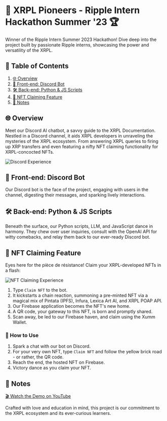 # 🚀 XRPL Pioneers - Ripple Intern Hackathon Summer '23 🏆

Winner of the Ripple Intern Summer 2023 Hackathon! Dive deep into the project built by passionate Ripple interns, showcasing the power and versatility of the XRPL.

## 📜 Table of Contents

1. [🌐 Overview](#overview)
2. [🤖 Front-end: Discord Bot](#frontend-discord-bot)
3. [🛠 Back-end: Python & JS Scripts](#backend-python-scripts)
4. [🎨 NFT Claiming Feature](#nft-claiming-feature)
5. [📝 Notes](#notes)

<a name="overview"></a>
## 🌐 Overview

Meet our Discord AI chatbot, a savvy guide to the XRPL Documentation. Nestled in a Discord channel, it aids XRPL developers in unraveling the mysteries of the XRPL ecosystem. From answering XRPL queries to firing up XRP transfers and even featuring a nifty NFT claiming functionality for XRPL-concocted NFTs.

![Discord Experience](https://github.com/selcukemiravci/XRPL-Discord-Bot/assets/53044008/ba984894-ef5e-4c03-b896-0b67a0cdc181)

<a name="frontend-discord-bot"></a>
## 🤖 Front-end: Discord Bot

Our Discord bot is the face of the project, engaging with users in the channel, digesting their messages, and sparking lively interactions.

<a name="backend-python-scripts"></a>
## 🛠 Back-end: Python & JS Scripts

Beneath the surface, our Python scripts, LLM, and JavaScript dance in harmony. They chew over user inquiries, consult with the OpenAI API for witty comebacks, and relay them back to our ever-ready Discord bot.

<a name="nft-claiming-feature"></a>
## 🎨 NFT Claiming Feature

Eyes here for the pièce de résistance! Claim your XRPL-developed NFTs in a flash:

![NFT Claiming Experience](https://github.com/selcukemiravci/XRPL-Discord-Bot/assets/53044008/ab4a53de-d0b3-42ee-b3ed-10aef3b9f624)

1. Type `Claim NFT` to the bot.
2. It kickstarts a chain reaction, summoning a pre-minted NFT via a magical mix of Pintata (IPFS), Infura, Lexica Art AI, and XRPL POAP API.
3. Our Firebase application becomes the NFT's new home.
4. A QR code, your gateway to this NFT, is born and promptly shared.
5. Scan away, be led to our Firebase haven, and claim using the Xumm Wallet.

### 🧐 How to Use

1. Spark a chat with our bot on Discord.
2. For your very own NFT, type `Claim NFT` and follow the yellow brick road - or rather, the QR code.
3. Reach the end, the hosted NFT on Firebase.
4. Victory dance as you claim your NFT.

<a name="notes"></a>
## 📝 Notes

[🎬 Watch the Demo on YouTube](https://youtu.be/o5mpGRv-b_Y)

Crafted with love and education in mind, this project is our commitment to the XRPL ecosystem and its ever-curious learners.
